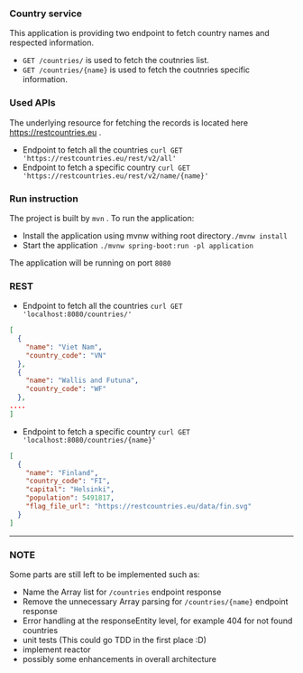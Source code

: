 ### Country service

This application is providing two endpoint to fetch country names and respected information.

- ```GET /countries/``` is used to fetch the coutnries list.
- ```GET /countries/{name}``` is used to fetch the coutnries specific information.

### Used APIs

The underlying resource for fetching the records is located here https://restcountries.eu .

- Endpoint to fetch all the countries ```curl GET 'https://restcountries.eu/rest/v2/all'```
- Endpoint to fetch a specific country ```curl GET 'https://restcountries.eu/rest/v2/name/{name}'```


### Run instruction
The project is built by ```mvn``` . To run the application: 
- Install the application using mvnw withing root directory```./mvnw install```
- Start the application ```./mvnw spring-boot:run -pl application```

The application will be running on port ```8080```

### REST

- Endpoint to fetch all the countries ```curl GET 'localhost:8080/countries/'```
  
```json
[
  {
    "name": "Viet Nam",
    "country_code": "VN"
  },
  {
    "name": "Wallis and Futuna",
    "country_code": "WF"
  },
....
]
```

- Endpoint to fetch a specific country ```curl GET 'localhost:8080/countries/{name}'```
```json
[
  {
    "name": "Finland",
    "country_code": "FI",
    "capital": "Helsinki",
    "population": 5491817,
    "flag_file_url": "https://restcountries.eu/data/fin.svg"
  }
]
```


----------------------------------------------------------------------------------

### NOTE

Some parts are still left to be implemented such as:

- Name the Array list for ```/countries``` endpoint response
- Remove the unnecessary Array parsing for ```/countries/{name}``` endpoint response
- Error handling at the responseEntity level, for example 404 for not found countries
- unit tests (This could go TDD in the first place :D)
- implement reactor
- possibly some enhancements in overall architecture
